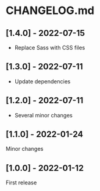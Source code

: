 # CHANGELOG.md

## [1.4.0] - 2022-07-15

- Replace Sass with CSS files

## [1.3.0] - 2022-07-11

- Update dependencies

## [1.2.0] - 2022-07-11

- Several minor changes

## [1.1.0] - 2022-01-24

Minor changes

## [1.0.0] - 2022-01-12

First release
